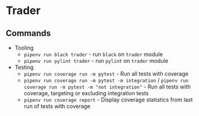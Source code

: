 # Trader

## Commands

+ Tooling
  + `pipenv run black trader` - run `black` on `trader` module
  + `pipenv run pylint trader` - run `pylint` on `trader` module
+ Testing
  + `pipenv run coverage run -m pytest` - Run all tests with coverage
  + `pipenv run coverage run -m pytest -m integration` / `pipenv run coverage run -m pytest -m "not integration"` - Run all tests with coverage, targeting or excluding integration tests
  + `pipenv run coverage report` - Display coverage statistics from last run of tests with coverage
